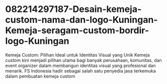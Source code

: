 # 082214297187-Desain-kemeja-custom-nama-dan-logo-Kuningan-Kemeja-seragam-custom-bordir-logo-Kuningan
Kemeja Custom: Pilihan Ideal untuk Identitas Visual yang Unik  Kemeja custom kini menjadi pilihan utama bagi banyak perusahaan, komunitas, dan event organizer dalam membangun identitas visual yang profesional dan menarik. FS Indonesia hadir sebagai salah satu penyedia jasa terkemuka dalam pembuatan kemeja custom
